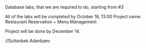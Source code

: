 Database labs, that we are required to do, starting from #3 

All of the labs will be completed by October 16, 13:00
Project name: Restaurant Reservation + Menu Management

Project will be done by December 14. 

//Sultanbek Adanbaev


